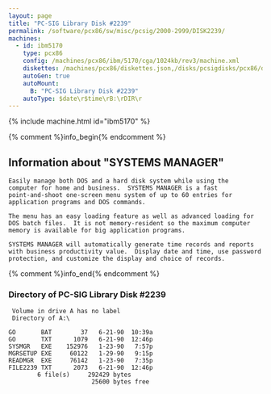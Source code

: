 ```yaml
---
layout: page
title: "PC-SIG Library Disk #2239"
permalink: /software/pcx86/sw/misc/pcsig/2000-2999/DISK2239/
machines:
  - id: ibm5170
    type: pcx86
    config: /machines/pcx86/ibm/5170/cga/1024kb/rev3/machine.xml
    diskettes: /machines/pcx86/diskettes.json,/disks/pcsigdisks/pcx86/diskettes.json
    autoGen: true
    autoMount:
      B: "PC-SIG Library Disk #2239"
    autoType: $date\r$time\rB:\rDIR\r
---
```


{% include machine.html id="ibm5170" %}

{% comment %}info_begin{% endcomment %}

## Information about "SYSTEMS MANAGER"

    Easily manage both DOS and a hard disk system while using the
    computer for home and business.  SYSTEMS MANAGER is a fast
    point-and-shoot one-screen menu system of up to 60 entries for
    application programs and DOS commands.
    
    The menu has an easy loading feature as well as advanced loading for
    DOS batch files.  It is not memory-resident so the maximum computer
    memory is available for big application programs.
    
    SYSTEMS MANAGER will automatically generate time records and reports
    with business productivity value.  Display date and time, use password
    protection, and customize the display and choice of records.
{% comment %}info_end{% endcomment %}


### Directory of PC-SIG Library Disk #2239

     Volume in drive A has no label
     Directory of A:\

    GO       BAT        37   6-21-90  10:39a
    GO       TXT      1079   6-21-90  12:46p
    SYSMGR   EXE    152976   1-23-90   7:57p
    MGRSETUP EXE     60122   1-29-90   9:15p
    READMGR  EXE     76142   1-23-90   7:35p
    FILE2239 TXT      2073   6-21-90  12:46p
            6 file(s)     292429 bytes
                           25600 bytes free
